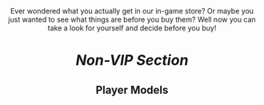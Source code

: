 <center>
Ever wondered what you actually get in our in-game store? Or maybe you just wanted to see what things are before you buy them?
Well now you can take a look for yourself and decide before you buy!

# *Non-VIP Section*

## Player Models
</center>